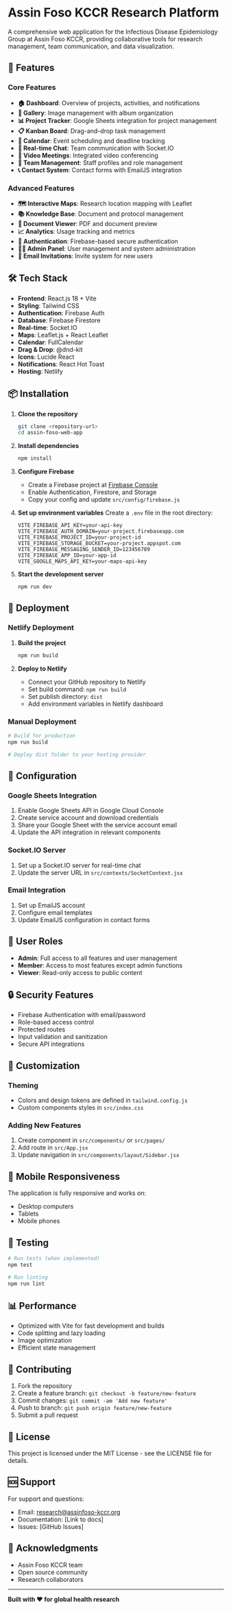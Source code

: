 # Assin Foso KCCR Research Platform

A comprehensive web application for the Infectious Disease Epidemiology Group at Assin Foso KCCR, providing collaborative tools for research management, team communication, and data visualization.

## 🚀 Features

### Core Features
- **🏠 Dashboard**: Overview of projects, activities, and notifications
- **📸 Gallery**: Image management with album organization
- **📊 Project Tracker**: Google Sheets integration for project management
- **📋 Kanban Board**: Drag-and-drop task management
- **📅 Calendar**: Event scheduling and deadline tracking
- **💬 Real-time Chat**: Team communication with Socket.IO
- **🎥 Video Meetings**: Integrated video conferencing
- **👥 Team Management**: Staff profiles and role management
- **📞 Contact System**: Contact forms with EmailJS integration

### Advanced Features
- **🗺️ Interactive Maps**: Research location mapping with Leaflet
- **📚 Knowledge Base**: Document and protocol management
- **📄 Document Viewer**: PDF and document preview
- **📈 Analytics**: Usage tracking and metrics
- **🔐 Authentication**: Firebase-based secure authentication
- **👨‍💼 Admin Panel**: User management and system administration
- **📧 Email Invitations**: Invite system for new users

## 🛠️ Tech Stack

- **Frontend**: React.js 18 + Vite
- **Styling**: Tailwind CSS
- **Authentication**: Firebase Auth
- **Database**: Firebase Firestore
- **Real-time**: Socket.IO
- **Maps**: Leaflet.js + React Leaflet
- **Calendar**: FullCalendar
- **Drag & Drop**: @dnd-kit
- **Icons**: Lucide React
- **Notifications**: React Hot Toast
- **Hosting**: Netlify

## 📦 Installation

1. **Clone the repository**
   ```bash
   git clone <repository-url>
   cd assin-foso-web-app
   ```

2. **Install dependencies**
   ```bash
   npm install
   ```

3. **Configure Firebase**
   - Create a Firebase project at [Firebase Console](https://console.firebase.google.com)
   - Enable Authentication, Firestore, and Storage
   - Copy your config and update `src/config/firebase.js`

4. **Set up environment variables**
   Create a `.env` file in the root directory:
   ```env
   VITE_FIREBASE_API_KEY=your-api-key
   VITE_FIREBASE_AUTH_DOMAIN=your-project.firebaseapp.com
   VITE_FIREBASE_PROJECT_ID=your-project-id
   VITE_FIREBASE_STORAGE_BUCKET=your-project.appspot.com
   VITE_FIREBASE_MESSAGING_SENDER_ID=123456789
   VITE_FIREBASE_APP_ID=your-app-id
   VITE_GOOGLE_MAPS_API_KEY=your-maps-api-key
   ```

5. **Start the development server**
   ```bash
   npm run dev
   ```

## 🚀 Deployment

### Netlify Deployment

1. **Build the project**
   ```bash
   npm run build
   ```

2. **Deploy to Netlify**
   - Connect your GitHub repository to Netlify
   - Set build command: `npm run build`
   - Set publish directory: `dist`
   - Add environment variables in Netlify dashboard

### Manual Deployment
```bash
# Build for production
npm run build

# Deploy dist folder to your hosting provider
```

## 🔧 Configuration

### Google Sheets Integration
1. Enable Google Sheets API in Google Cloud Console
2. Create service account and download credentials
3. Share your Google Sheet with the service account email
4. Update the API integration in relevant components

### Socket.IO Server
1. Set up a Socket.IO server for real-time chat
2. Update the server URL in `src/contexts/SocketContext.jsx`

### Email Integration
1. Set up EmailJS account
2. Configure email templates
3. Update EmailJS configuration in contact forms

## 👥 User Roles

- **Admin**: Full access to all features and user management
- **Member**: Access to most features except admin functions
- **Viewer**: Read-only access to public content

## 🔒 Security Features

- Firebase Authentication with email/password
- Role-based access control
- Protected routes
- Input validation and sanitization
- Secure API integrations

## 🎨 Customization

### Theming
- Colors and design tokens are defined in `tailwind.config.js`
- Custom components styles in `src/index.css`

### Adding New Features
1. Create component in `src/components/` or `src/pages/`
2. Add route in `src/App.jsx`
3. Update navigation in `src/components/layout/Sidebar.jsx`

## 📱 Mobile Responsiveness

The application is fully responsive and works on:
- Desktop computers
- Tablets
- Mobile phones

## 🧪 Testing

```bash
# Run tests (when implemented)
npm test

# Run linting
npm run lint
```

## 📊 Performance

- Optimized with Vite for fast development and builds
- Code splitting and lazy loading
- Image optimization
- Efficient state management

## 🤝 Contributing

1. Fork the repository
2. Create a feature branch: `git checkout -b feature/new-feature`
3. Commit changes: `git commit -am 'Add new feature'`
4. Push to branch: `git push origin feature/new-feature`
5. Submit a pull request

## 📄 License

This project is licensed under the MIT License - see the LICENSE file for details.

## 🆘 Support

For support and questions:
- Email: research@assinfoso-kccr.org
- Documentation: [Link to docs]
- Issues: [GitHub Issues]

## 🙏 Acknowledgments

- Assin Foso KCCR team
- Open source community
- Research collaborators

---

**Built with ❤️ for global health research**
